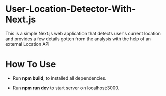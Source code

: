 # User-Location-Detector-With-Next.js
This is a simple Next.js web application that detects user's current location and provides a few details gotten from the analysis with the help of an external Location API

# How To Use
- Run **npm build**, to installed all dependencies.

- Run **npm run dev** to start server on localhost:3000.
